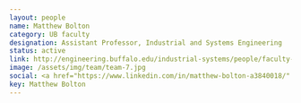 ```yaml
---
layout: people
name: Matthew Bolton
category: UB faculty
designation: Assistant Professor, Industrial and Systems Engineering
status: active
link: http://engineering.buffalo.edu/industrial-systems/people/faculty-directory/bolton-matthew.html
image: /assets/img/team/team-7.jpg
social: <a href="https://www.linkedin.com/in/matthew-bolton-a3840018/" target="_blank"><i class="icofont-linkedin"></i></a><a href="http://fhsl.eng.buffalo.edu/index.html" target="_blank"><i class="icofont-web"></i></a><a href="mailto:mbolton@buffalo.edu" target="_blank"><i class="icofont-email"></i></a>
key: Matthew Bolton
---
```


